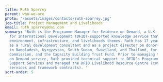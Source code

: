 ```yaml
---
title: Ruth Sparrey
parent: who-we-are
photo: "/assets/images/contacts/ruth-sparrey.jpg"
job-title: Project Management and Livelihoods
email: ruth_sparrey@dai.com
summary: 'Ruth is the Programme Manager for Evidence on Demand, a U.K. Department
  for International Development (DFID)-supported knowledge service that covers climate,
  environment, infrastructure, and livelihoods themes. Ruth has 17 years of experience
  as a rural development consultant and as a project director on donor-funded projects
  in Bangladesh, Kyrgyzstan, South Sudan, Swaziland, and Thailand, for DFID, the European
  Commission, and the Capacity Building Trust Fund. Prior to managing the Evidence
  on Demand service, Ruth provided technical support to DFID’s Programme of Advisory
  Support Services and managed the DFID Livelihood Resource Centre (covering core
  services and framework contracts). '
sort-order: 5
---
```


